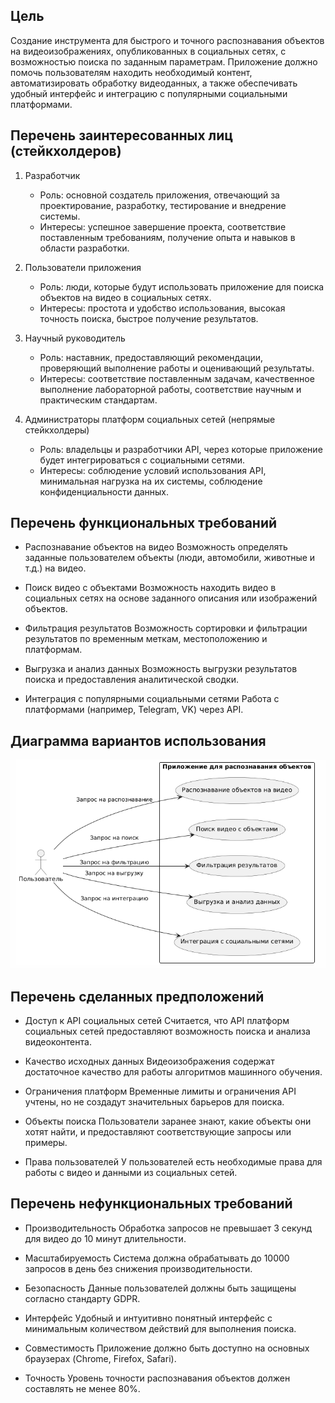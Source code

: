 
## Цель
Создание инструмента для быстрого и точного распознавания объектов на видеоизображениях, опубликованных в социальных сетях, с возможностью поиска по заданным параметрам. Приложение должно помочь пользователям находить необходимый контент, автоматизировать обработку видеоданных, а также обеспечивать удобный интерфейс и интеграцию с популярными социальными платформами.

## Перечень заинтересованных лиц (стейкхолдеров)
1. Разработчик
    - Роль: основной создатель приложения, отвечающий за проектирование, разработку, тестирование и внедрение системы.
    - Интересы: успешное завершение проекта, соответствие поставленным требованиям, получение опыта и навыков в области разработки.

2. Пользователи приложения
    - Роль: люди, которые будут использовать приложение для поиска объектов на видео в социальных сетях.
    - Интересы: простота и удобство использования, высокая точность поиска, быстрое получение результатов.

3. Научный руководитель
    - Роль: наставник, предоставляющий рекомендации, проверяющий выполнение работы и оценивающий результаты.
    - Интересы: соответствие поставленным задачам, качественное выполнение лабораторной работы, соответствие научным и практическим стандартам.

4. Администраторы платформ социальных сетей (непрямые стейкхолдеры)
    - Роль: владельцы и разработчики API, через которые приложение будет интегрироваться с социальными сетями.
    - Интересы: соблюдение условий использования API, минимальная нагрузка на их системы, соблюдение конфиденциальности данных.

## Перечень функциональных требований
- Распознавание объектов на видео
    Возможность определять заданные пользователем объекты (люди, автомобили, животные и т.д.) на видео.

- Поиск видео с объектами
    Возможность находить видео в социальных сетях на основе заданного описания или изображений объектов.

- Фильтрация результатов
    Возможность сортировки и фильтрации результатов по временным меткам, местоположению и платформам.

- Выгрузка и анализ данных
    Возможность выгрузки результатов поиска и предоставления аналитической сводки.

- Интеграция с популярными социальными сетями
    Работа с платформами (например, Telegram, VK) через API.

## Диаграмма вариантов использования
![alt text](<Снимок экрана 2024-12-11 в 14.30.21.png>)

## Перечень сделанных предположений
- Доступ к API социальных сетей
    Считается, что API платформ социальных сетей предоставляют возможность поиска и анализа видеоконтента.

- Качество исходных данных
    Видеоизображения содержат достаточное качество для работы алгоритмов машинного обучения.

- Ограничения платформ
    Временные лимиты и ограничения API учтены, но не создадут значительных барьеров для поиска.

- Объекты поиска
    Пользователи заранее знают, какие объекты они хотят найти, и предоставляют соответствующие запросы или примеры.

- Права пользователей
    У пользователей есть необходимые права для работы с видео и данными из социальных сетей.

## Перечень нефункциональных требований
- Производительность
    Обработка запросов не превышает 3 секунд для видео до 10 минут длительности.

- Масштабируемость
    Система должна обрабатывать до 10000 запросов в день без снижения производительности.

- Безопасность
    Данные пользователей должны быть защищены согласно стандарту GDPR.

- Интерфейс
    Удобный и интуитивно понятный интерфейс с минимальным количеством действий для выполнения поиска.

- Совместимость
    Приложение должно быть доступно на основных браузерах (Chrome, Firefox, Safari).

- Точность
    Уровень точности распознавания объектов должен составлять не менее 80%.

